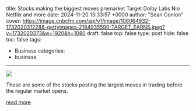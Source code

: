 title: Stocks making the biggest moves premarket Target Dolby Labs Nio Netflix and more
date: 2024-11-20 13:33:57 +0000
author: "Sean Conlon"
cover: https://image.cnbcfm.com/api/v1/image/108064932-1732020312288-gettyimages-2184935590-TARGET_EARNS.jpeg?v=1732020373&w=1920&h=1080
draft: false
top: false
type: post
hide: false
toc: false
tags:
  - Business
categories:
  - business
---

![](https://image.cnbcfm.com/api/v1/image/108064932-1732020312288-gettyimages-2184935590-TARGET_EARNS.jpeg?v=1732020373&w=1920&h=1080)

These are some of the stocks posting the largest moves in trading before the regular market opens.

[read more](https://www.cnbc.com/2024/11/20/stocks-making-the-biggest-moves-premarket-tgt-dlb-nio-nflx-and-more.html)

